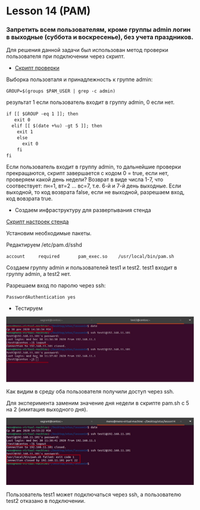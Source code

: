 # Lesson 14 (PAM)

### Запретить всем пользователям, кроме группы admin логин в выходные (суббота и воскресенье), без учета праздников.

Для решения данной задачи был использован метод проверки пользователя при подключении через скрипт. 

* [Скрипт проверки](pam.sh)

Выборка пользовталя и принадлежность к группе admin:
```
GROUP=$(groups $PAM_USER | grep -c admin)
```
результат 1 если пользователь входит в группу admin, 0 если нет.

```
if [[ $GROUP -eq 1 ]]; then 
   exit 0
  elif [[ $(date +%u) -gt 5 ]]; then
    exit 1
    else  
      exit 0 
    fi
fi
```
Если пользователь входит в группу admin, то дальнейшие проверки прекращаются, скрипт завершается с кодом 0 = true, если нет, проверяем какой день недели? Возврат в виде числа 1-7, что соотвествует: пн=1, вт=2 ... вс=7, т.е. 6-й и 7-й день выходные. Если выходной, то код возврата false, если не выходной, разрешаем вход, код вовзрата true.


* Создаем инфраструктуру для развертывания стенда

[Скрипт настроек стенда](install.sh)

Установим необходимые пакеты.

Редактируем /etc/pam.d/sshd

```
account     required       pam_exec.so    /usr/local/bin/pam.sh
```

Создаем группу admin и пользователей test1 и test2. test1 входит в группу admin, а test2 нет.

Разрешаем вход по паролю через ssh:
```
PasswordAuthentication yes
```


* Тестируем

![Image Yes](images/1.jpg)

Как видим в среду оба пользователя получили доступ через ssh.

Для эксперимента заменим значение дня недели в скрипте pam.sh с 5 на 2 (имитация выходного дня).

![Image No](images/2.jpg)

Пользователь test1 может подключаться через ssh, а пользователю test2 отказано в подключении.